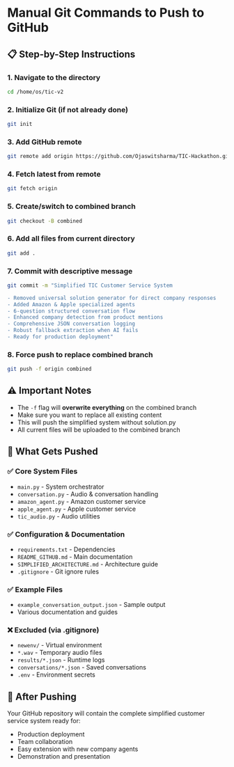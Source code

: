 # Manual Git Commands to Push to GitHub

## 📋 Step-by-Step Instructions

### 1. Navigate to the directory
```bash
cd /home/os/tic-v2
```

### 2. Initialize Git (if not already done)
```bash
git init
```

### 3. Add GitHub remote
```bash
git remote add origin https://github.com/Ojaswitsharma/TIC-Hackathon.git
```

### 4. Fetch latest from remote
```bash
git fetch origin
```

### 5. Create/switch to combined branch
```bash
git checkout -B combined
```

### 6. Add all files from current directory
```bash
git add .
```

### 7. Commit with descriptive message
```bash
git commit -m "Simplified TIC Customer Service System

- Removed universal solution generator for direct company responses
- Added Amazon & Apple specialized agents  
- 6-question structured conversation flow
- Enhanced company detection from product mentions
- Comprehensive JSON conversation logging
- Robust fallback extraction when AI fails
- Ready for production deployment"
```

### 8. Force push to replace combined branch
```bash
git push -f origin combined
```

## ⚠️ Important Notes

- The `-f` flag will **overwrite everything** on the combined branch
- Make sure you want to replace all existing content
- This will push the simplified system without solution.py
- All current files will be uploaded to the combined branch

## 🎯 What Gets Pushed

### ✅ Core System Files
- `main.py` - System orchestrator
- `conversation.py` - Audio & conversation handling  
- `amazon_agent.py` - Amazon customer service
- `apple_agent.py` - Apple customer service
- `tic_audio.py` - Audio utilities

### ✅ Configuration & Documentation  
- `requirements.txt` - Dependencies
- `README_GITHUB.md` - Main documentation
- `SIMPLIFIED_ARCHITECTURE.md` - Architecture guide
- `.gitignore` - Git ignore rules

### ✅ Example Files
- `example_conversation_output.json` - Sample output
- Various documentation and guides

### ❌ Excluded (via .gitignore)
- `newenv/` - Virtual environment
- `*.wav` - Temporary audio files
- `results/*.json` - Runtime logs
- `conversations/*.json` - Saved conversations
- `.env` - Environment secrets

## 🚀 After Pushing

Your GitHub repository will contain the complete simplified customer service system ready for:
- Production deployment
- Team collaboration  
- Easy extension with new company agents
- Demonstration and presentation
